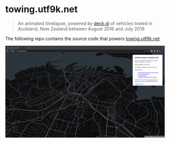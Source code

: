 # towing.utf9k.net

> An animated timelapse, powered by [deck.gl](https://deck.gl/) of vehicles towed in Auckland, New Zealand between August 2016 and July 2019

The following repo contains the source code that powers [towing.utf9k.net](https://towing.utf9k.net)

![A screenshot of the towing.utf9k.net website](./docs/website.png)